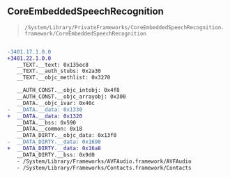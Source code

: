 ## CoreEmbeddedSpeechRecognition

> `/System/Library/PrivateFrameworks/CoreEmbeddedSpeechRecognition.framework/CoreEmbeddedSpeechRecognition`

```diff

-3401.17.1.0.0
+3401.22.1.0.0
   __TEXT.__text: 0x135ec8
   __TEXT.__auth_stubs: 0x2a30
   __TEXT.__objc_methlist: 0x3270

   __AUTH_CONST.__objc_intobj: 0x4f8
   __AUTH_CONST.__objc_arrayobj: 0x300
   __DATA.__objc_ivar: 0x40c
-  __DATA.__data: 0x1330
+  __DATA.__data: 0x1320
   __DATA.__bss: 0x590
   __DATA.__common: 0x18
   __DATA_DIRTY.__objc_data: 0x13f0
-  __DATA_DIRTY.__data: 0x1698
+  __DATA_DIRTY.__data: 0x16a8
   __DATA_DIRTY.__bss: 0x9d0
   - /System/Library/Frameworks/AVFAudio.framework/AVFAudio
   - /System/Library/Frameworks/Contacts.framework/Contacts

```
